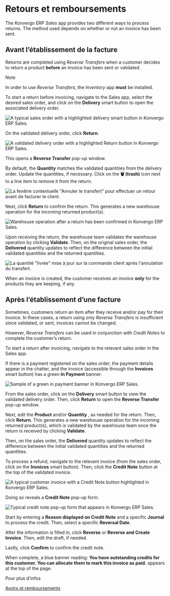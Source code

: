 # Retours et remboursements

The Konvergo ERP _Sales_ app provides two different ways to process returns. The
method used depends on whether or not an invoice has been sent.

## Avant l’établissement de la facture

Returns are completed using _Reverse Transfers_ when a customer decides to
return a product **before** an invoice has been sent or validated.

<div class="alert alert-primary">
<p class="alert-title">
Note</p><p>In order to use <em>Reverse Transfers</em>, the <em>Inventory</em> app <b>must</b> be installed.</p>
</div>

To start a return before invoicing, navigate to the Sales app, select the
desired sales order, and click on the **Delivery** smart button to open the
associated delivery order.

![A typical sales order with a highlighted delivery smart button in Konvergo ERP
Sales.](../../../../_images/sales-order-delivery-smart-button.png)

On the validated delivery order, click **Return**.

![A validated delivery order with a highlighted Return button in Konvergo ERP
Sales.](../../../../_images/validated-delivery-order-return-button.png)

This opens a **Reverse Transfer** pop-up window.

By default, the **Quantity** matches the validated quantities from the
delivery order. Update the quantities, if necessary. Click on the **🗑️
(trash)** icon next to a line item to remove it from the return.

![La fenêtre contextuelle "Annuler le transfert" pour effectuer un retour
avant de facturer le client.](../../../../_images/reverse-transfer-popup.png)

Next, click **Return** to confirm the return. This generates a new warehouse
operation for the incoming returned product(s).

![Warehouse operation after a return has been confirmed in Konvergo ERP
Sales.](../../../../_images/warehouse-operation-confirmed-return.png)

Upon receiving the return, the warehouse team validates the warehouse
operation by clicking **Validate**. Then, on the original sales order, the
**Delivered** quantity updates to reflect the difference between the initial
validated quantities and the returned quantities.

![La quantité "livrée" mise à jour sur la commande client après l'annulation
du transfert.](../../../../_images/updated-sales-quantities.png)

When an invoice is created, the customer receives an invoice **only** for the
products they are keeping, if any.

## Après l’établissement d’une facture

Sometimes, customers return an item after they receive and/or pay for their
invoice. In these cases, a return using only _Reverse Transfers_ is
insufficient since validated, or sent, invoices cannot be changed.

However, _Reverse Transfers_ can be used in conjunction with _Credit Notes_ to
complete the customer’s return.

To start a return after invoicing, navigate to the relevant sales order in the
Sales app.

If there is a payment registered on the sales order, the payment details
appear in the chatter, and the invoice (accessible through the **Invoices**
smart button) has a green **In Payment** banner.

![Sample of a green in payment banner in Konvergo ERP
Sales.](../../../../_images/green-in-payment-banner.png)

From the sales order, click on the **Delivery** smart button to view the
validated delivery order. Then, click **Return** to open the **Reverse
Transfer** pop-up window.

Next, edit the **Product** and/or **Quantity** , as needed for the return.
Then, click **Return**. This generates a new warehouse operation for the
incoming returned product(s), which is validated by the warehouse team once
the return is received by clicking **Validate**.

Then, on the sales order, the **Delivered** quantity updates to reflect the
difference between the initial validated quantities and the returned
quantities.

To process a refund, navigate to the relevant invoice (from the sales order,
click on the **Invoices** smart button). Then, click the **Credit Note**
button at the top of the validated invoice.

![A typical customer invoice with a Credit Note button highlighted in Konvergo ERP
Sales.](../../../../_images/credit-note-button.png)

Doing so reveals a **Credit Note** pop-up form.

![Typical credit note pop-up form that appears in Konvergo ERP
Sales.](../../../../_images/credit-note-pop-up-form.png)

Start by entering a **Reason displayed on Credit Note** and a specific
**Journal** to process the credit. Then, select a specific **Reversal Date**.

After the information is filled in, click **Reverse** or **Reverse and Create
Invoice**. Then, edit the draft, if needed.

Lastly, click **Confirm** to confirm the credit note.

When complete, a blue banner reading: **You have outstanding credits for this
customer. You can allocate them to mark this invoice as paid.** appears at the
top of the page.

<div class="alert alert-secondary">
<p class="alert-title">
Pour plus d'infos</p><p><a href="../../../finance/accounting/customer_invoices/credit_notes">Avoirs et remboursements</a></p>
</div>

